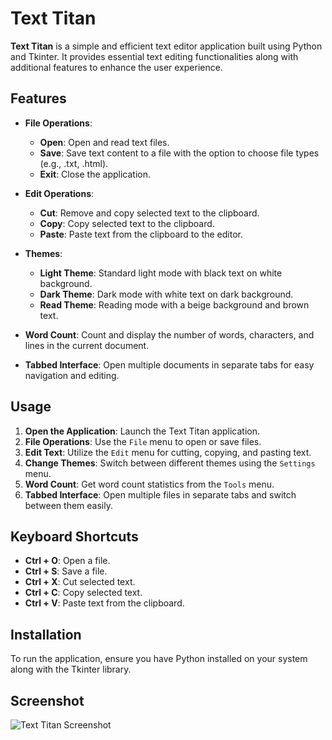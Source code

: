 # Text Titan

**Text Titan** is a simple and efficient text editor application built using Python and Tkinter. It provides essential text editing functionalities along with additional features to enhance the user experience. 

## Features

- **File Operations**: 
  - **Open**: Open and read text files.
  - **Save**: Save text content to a file with the option to choose file types (e.g., .txt, .html).
  - **Exit**: Close the application.

- **Edit Operations**:
  - **Cut**: Remove and copy selected text to the clipboard.
  - **Copy**: Copy selected text to the clipboard.
  - **Paste**: Paste text from the clipboard to the editor.

- **Themes**:
  - **Light Theme**: Standard light mode with black text on white background.
  - **Dark Theme**: Dark mode with white text on dark background.
  - **Read Theme**: Reading mode with a beige background and brown text.

- **Word Count**: Count and display the number of words, characters, and lines in the current document.

- **Tabbed Interface**: Open multiple documents in separate tabs for easy navigation and editing.

## Usage

1. **Open the Application**: Launch the Text Titan application.
2. **File Operations**: Use the `File` menu to open or save files.
3. **Edit Text**: Utilize the `Edit` menu for cutting, copying, and pasting text.
4. **Change Themes**: Switch between different themes using the `Settings` menu.
5. **Word Count**: Get word count statistics from the `Tools` menu.
6. **Tabbed Interface**: Open multiple files in separate tabs and switch between them easily.

## Keyboard Shortcuts

- **Ctrl + O**: Open a file.
- **Ctrl + S**: Save a file.
- **Ctrl + X**: Cut selected text.
- **Ctrl + C**: Copy selected text.
- **Ctrl + V**: Paste text from the clipboard.

## Installation

To run the application, ensure you have Python installed on your system along with the Tkinter library. 

## Screenshot

![Text Titan Screenshot](C:\Users\User\OneDrive\Pictures\Screenshots\texteditor.png)

